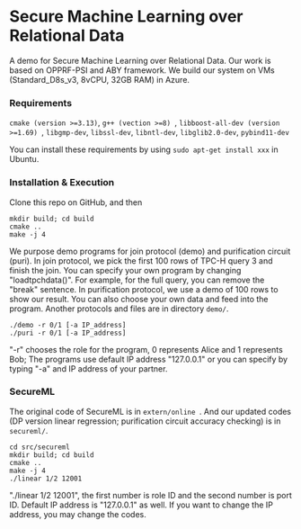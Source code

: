 # Secure Machine Learning over Relational Data

A demo for Secure Machine Learning over Relational Data. Our work is based on OPPRF-PSI and ABY framework. We build our system on VMs (Standard_D8s_v3, 8vCPU, 32GB RAM) in Azure.

### Requirements

`cmake (version >=3.13)`, `g++ (vection >=8) `, `libboost-all-dev (version >=1.69) `, `libgmp-dev`, `libssl-dev`, `libntl-dev`, `libglib2.0-dev`, `pybind11-dev`

You can install these requirements by using `sudo apt-get install xxx` in Ubuntu.

### Installation & Execution

Clone this repo on GitHub, and then

```
mkdir build; cd build
cmake ..
make -j 4
```

We purpose demo programs for join protocol (demo) and purification circuit (puri). In join protocol, we pick the first 100 rows of TPC-H query 3 and finish the join. You can specify your own program by changing  "loadtpchdata()". For example, for the full query, you can remove the "break" sentence. In purification protocol, we use a demo of 100 rows to show our result. You can also choose your own data and feed into the program. Another protocols and files are in directory  `demo/`.

```
./demo -r 0/1 [-a IP_address]
./puri -r 0/1 [-a IP_address]
```

"-r" chooses the role for the program, 0 represents Alice and 1 represents Bob; The programs use default IP address "127.0.0.1" or you can specify by typing "-a" and IP address of your partner.

### SecureML

The original code of SecureML is in `extern/online `. And our updated codes (DP version linear regression;  purification circuit accuracy checking) is in `secureml/`. 

```
cd src/secureml
mkdir build; cd build
cmake ..
make -j 4
./linear 1/2 12001
```

"./linear 1/2 12001", the first number is role ID and the second number is port ID. Default IP address is "127.0.0.1" as well. If you want to change the IP address, you may change the codes.